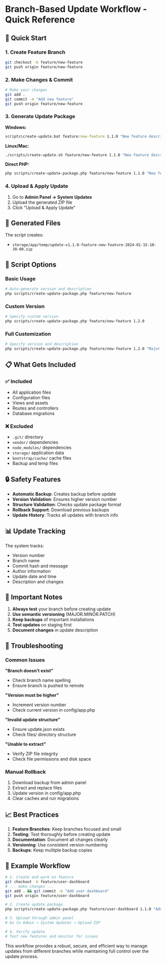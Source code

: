 # Branch-Based Update Workflow - Quick Reference

## 🚀 Quick Start

### 1. Create Feature Branch
```bash
git checkout -b feature/new-feature
git push origin feature/new-feature
```

### 2. Make Changes & Commit
```bash
# Make your changes
git add .
git commit -m "Add new feature"
git push origin feature/new-feature
```

### 3. Generate Update Package

**Windows:**
```cmd
scripts\create-update.bat feature/new-feature 1.1.0 "New feature description"
```

**Linux/Mac:**
```bash
./scripts/create-update.sh feature/new-feature 1.1.0 "New feature description"
```

**Direct PHP:**
```bash
php scripts/create-update-package.php feature/new-feature 1.1.0 "New feature description"
```

### 4. Upload & Apply Update
1. Go to **Admin Panel → System Updates**
2. Upload the generated ZIP file
3. Click "Upload & Apply Update"

## 📁 Generated Files

The script creates:
- `storage/app/temp/update-v1.1.0-feature-new-feature-2024-01-15-10-30-00.zip`

## 🔧 Script Options

### Basic Usage
```bash
# Auto-generate version and description
php scripts/create-update-package.php feature/new-feature
```

### Custom Version
```bash
# Specify custom version
php scripts/create-update-package.php feature/new-feature 1.2.0
```

### Full Customization
```bash
# Specify version and description
php scripts/create-update-package.php feature/new-feature 1.2.0 "Major UI improvements"
```

## 📋 What Gets Included

### ✅ Included
- All application files
- Configuration files
- Views and assets
- Routes and controllers
- Database migrations

### ❌ Excluded
- `.git/` directory
- `vendor/` dependencies
- `node_modules/` dependencies
- `storage/` application data
- `bootstrap/cache/` cache files
- Backup and temp files

## 🔒 Safety Features

- **Automatic Backup**: Creates backup before update
- **Version Validation**: Ensures higher version number
- **Structure Validation**: Checks update package format
- **Rollback Support**: Download previous backups
- **Update History**: Tracks all updates with branch info

## 📊 Update Tracking

The system tracks:
- Version number
- Branch name
- Commit hash and message
- Author information
- Update date and time
- Description and changes

## 🚨 Important Notes

1. **Always test** your branch before creating update
2. **Use semantic versioning** (MAJOR.MINOR.PATCH)
3. **Keep backups** of important installations
4. **Test updates** on staging first
5. **Document changes** in update description

## 🔧 Troubleshooting

### Common Issues

**"Branch doesn't exist"**
- Check branch name spelling
- Ensure branch is pushed to remote

**"Version must be higher"**
- Increment version number
- Check current version in config/app.php

**"Invalid update structure"**
- Ensure update.json exists
- Check files/ directory structure

**"Unable to extract"**
- Verify ZIP file integrity
- Check file permissions and disk space

### Manual Rollback
1. Download backup from admin panel
2. Extract and replace files
3. Update version in config/app.php
4. Clear caches and run migrations

## 📈 Best Practices

1. **Feature Branches**: Keep branches focused and small
2. **Testing**: Test thoroughly before creating update
3. **Documentation**: Document all changes clearly
4. **Versioning**: Use consistent version numbering
5. **Backups**: Keep multiple backup copies

## 🎯 Example Workflow

```bash
# 1. Create and work on feature
git checkout -b feature/user-dashboard
# ... make changes ...
git add . && git commit -m "Add user dashboard"
git push origin feature/user-dashboard

# 2. Create update package
php scripts/create-update-package.php feature/user-dashboard 1.1.0 "Add user dashboard with analytics"

# 3. Upload through admin panel
# Go to Admin → System Updates → Upload ZIP

# 4. Verify update
# Test new features and monitor for issues
```

This workflow provides a robust, secure, and efficient way to manage updates from different branches while maintaining full control over the update process.
